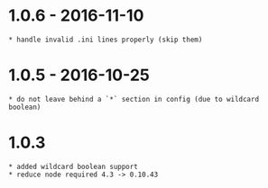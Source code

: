 
# 1.0.6 - 2016-11-10

    * handle invalid .ini lines properly (skip them)

# 1.0.5 - 2016-10-25

    * do not leave behind a `*` section in config (due to wildcard boolean)

# 1.0.3 

    * added wildcard boolean support
    * reduce node required 4.3 -> 0.10.43

